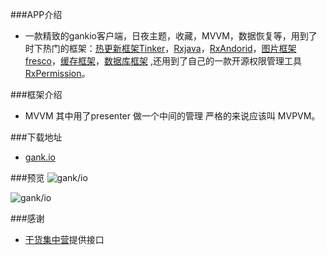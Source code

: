 ###APP介绍
 - 一款精致的gankio客户端，日夜主题，收藏，MVVM，数据恢复等，用到了时下热门的框架：[热更新框架Tinker](http://www.jianshu.com/p/b100b64544f3)，[Rxjava](https://github.com/ReactiveX/RxJava)，[RxAndorid](https://github.com/ReactiveX/RxAndroid)，[图片框架fresco](https://github.com/facebook/fresco)，[缓存框架](https://github.com/anupcowkur/Reservoir)，[数据库框架](https://github.com/satyan/sugar)
,还用到了自己的一款开源权限管理工具[RxPermission](https://github.com/348476129/RxPermission)。

###框架介绍
 - MVVM 其中用了presenter 做一个中间的管理 严格的来说应该叫 MVPVM。
 
###下载地址
 - [gank.io](https://github.com/348476129/gank.io-with-MVVM/blob/master/gank.apk)

###预览
![gank/io](https://github.com/348476129/gank.io-with-MVVM/blob/master/meitu_0.jpg)


![gank/io](https://github.com/348476129/gank.io-with-MVVM/blob/master/meitu_1.jpg)


###感谢
 - [干货集中营](http://gank.io/)提供接口
 

